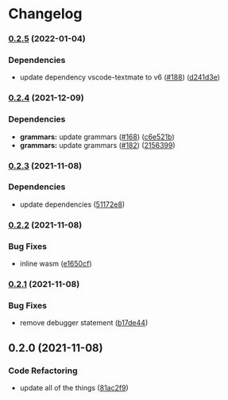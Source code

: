 # Changelog

### [0.2.5](https://github.com/YoloDev/yolodev-highlight/compare/highlight-v0.2.4...highlight-v0.2.5) (2022-01-04)


### Dependencies

* update dependency vscode-textmate to v6 ([#188](https://github.com/YoloDev/yolodev-highlight/issues/188)) ([d241d3e](https://github.com/YoloDev/yolodev-highlight/commit/d241d3e2969ada47c4410ac1a8bf40909dbd9fcc))

### [0.2.4](https://www.github.com/YoloDev/yolodev-highlight/compare/highlight-v0.2.3...highlight-v0.2.4) (2021-12-09)


### Dependencies

* **grammars:** update grammars ([#168](https://www.github.com/YoloDev/yolodev-highlight/issues/168)) ([c6e521b](https://www.github.com/YoloDev/yolodev-highlight/commit/c6e521b86300cdafab23cb7972328c71fe14ddb2))
* **grammars:** update grammars ([#182](https://www.github.com/YoloDev/yolodev-highlight/issues/182)) ([2156399](https://www.github.com/YoloDev/yolodev-highlight/commit/2156399251226758ebab1f83321a450e3edfac80))

### [0.2.3](https://www.github.com/YoloDev/yolodev-highlight/compare/highlight-v0.2.2...highlight-v0.2.3) (2021-11-08)


### Dependencies

* update dependencies ([51172e8](https://www.github.com/YoloDev/yolodev-highlight/commit/51172e831600b3b13fce409ce2785f76b805df30))

### [0.2.2](https://www.github.com/YoloDev/yolodev-highlight/compare/highlight-v0.2.1...highlight-v0.2.2) (2021-11-08)


### Bug Fixes

* inline wasm ([e1650cf](https://www.github.com/YoloDev/yolodev-highlight/commit/e1650cfb3d1f82054177def1db2a9fdcee7d00de))

### [0.2.1](https://www.github.com/YoloDev/yolodev-highlight/compare/highlight-v0.2.0...highlight-v0.2.1) (2021-11-08)


### Bug Fixes

* remove debugger statement ([b17de44](https://www.github.com/YoloDev/yolodev-highlight/commit/b17de4475c3a0738e0c4b608317666a2797ad620))

## 0.2.0 (2021-11-08)


### Code Refactoring

* update all of the things ([81ac2f9](https://www.github.com/YoloDev/yolodev-highlight/commit/81ac2f9c1381d8f03630b4962a0efe74c11aaa5a))
